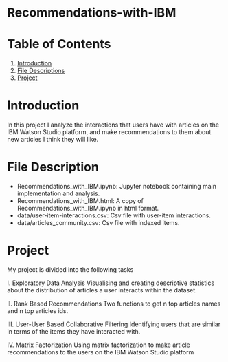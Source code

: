 # Recommendations-with-IBM

# Table of Contents<a name="Table of Contents"></a>

1. [Introduction](#introduction)
2. [File Descriptions](#files)
3. [Project](#project)


# Introduction<a name="introduction"></a>
In this project I analyze the interactions that users have with articles on the IBM Watson Studio platform, and make recommendations to them about new articles I think they will like.


# File Description<a name="files"></a>
* Recommendations_with_IBM.ipynb: Jupyter notebook containing main implementation and analysis.
* Recommendations_with_IBM.html: A copy of Recommendations_with_IBM.ipynb in html format.
* data/user-item-interactions.csv: Csv file with user-item interactions.
* data/articles_community.csv: Csv file with indexed items.


# Project<a name=“project”></a>
My project is divided into the following tasks

I. Exploratory Data Analysis
Visualising and creating descriptive statistics about the distribution of articles a user interacts within the dataset.

II. Rank Based Recommendations
Two functions to get n top articles names and n top articles ids.

III. User-User Based Collaborative Filtering 
Identifying users that are similar in terms of the items they have interacted with. 

IV. Matrix Factorization 
Using matrix factorization to make article recommendations to the users on the IBM Watson Studio platform
